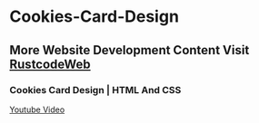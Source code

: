 # Cookies-Card-Design

## More Website Development Content Visit [RustcodeWeb](https://www.rustcodeweb.com/)

### Cookies Card Design | HTML And CSS
[Youtube Video](https://youtu.be/qybsFJb-6kU)


